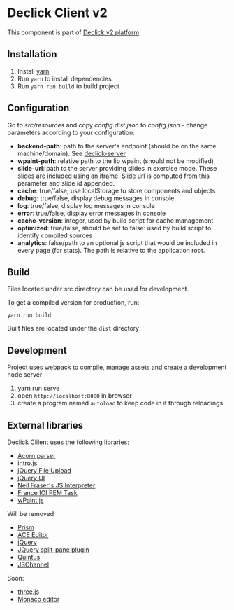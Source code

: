 # Declick Client v2

This component is part of [Declick v2 platform](https://github.com/colombbus/declick-v2).

## Installation

1. Install [yarn](https://yarnpkg.com/)
2. Run `yarn` to install dependencies
3. Run `yarn run build` to build project

## Configuration

Go to *src/resources* and copy *config.dist.json* to *config.json* - change parameters according to your configuration:
* **backend-path**: path to the server's endpoint (should be on the same machine/domain). See [declick-server](https://github.com/colombbus/declick-server-v2)
* **wpaint-path**: relative path to the lib wpaint (should not be modified)
* **slide-url**: path to the server providing slides in exercise mode. These slides are included using an iframe. Slide url is computed from this parameter and slide id appended.
* **cache**: true/false, use localStorage to store components and objects
* **debug**: true/false, display debug messages in console 
* **log**: true/false, display log messages in console
* **error**: true/false, display error messages in console
* **cache-version**: integer, used by build script for cache management
* **optimized**: true/false, should be set to false: used by build script to identify compiled sources
* **analytics**: false/path to an optional js script that would be included in every page (for stats). The path is relative to the application root.


## Build

Files located under src directory can be used for development. 

To get a compiled version for production, run:
```
yarn run build
```
Built files are located under the `dist` directory

## Development

Project uses webpack to compile, manage assets and create a development node server
1. yarn run serve
2. open `http://localhost:8080` in browser 
3. create a program named `autoload` to keep code in it through reloadings

## External libraries

Declick Clilent uses the following libraries:
* [Acorn parser](https://github.com/ternjs/acorn)
* [intro.js](http://introjs.com/)
* [jQuery File Upload](https://blueimp.github.io/jQuery-File-Upload/)
* [jQuery UI](https://jqueryui.com)
* [Neil Fraser's JS Interpreter](https://github.com/NeilFraser/JS-Interpreter)
* [France IOI PEM Task](https://github.com/France-ioi/pem-task)
* [wPaint.js](http://wpaint.websanova.com)

Will be removed
* [Prism](http://prismjs.com)
* [ACE Editor](https://ace.c9.io/)
* [jQuery](https://jquery.com)
* [JQuery split-pane plugin](https://github.com/shagstrom/split-pane)
* [Quintus](http://www.html5quintus.com)
* [JSChannel](https://github.com/mozilla/jschannel)

Soon:
* [three.js](https://threejs.org/)
* [Monaco editor](https://github.com/Microsoft/monaco-editor)